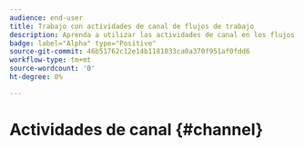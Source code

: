 ```yaml
---
audience: end-user
title: Trabajo con actividades de canal de flujos de trabajo
description: Aprenda a utilizar las actividades de canal en los flujos de trabajo web de Adobe Campaign
badge: label="Alpha" type="Positive"
source-git-commit: 46b51762c12e14b1181033ca0a370f951af0fdd6
workflow-type: tm+mt
source-wordcount: '0'
ht-degree: 0%

---
```


# Actividades de canal {#channel}
